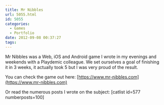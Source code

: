 ```yaml
---
title: Mr Nibbles
url: 5055.html
id: 5055
categories:
  - Games
  - Portfolio
date: 2012-09-08 00:37:27
tags:
---
```


Mr Nibbles was a Web, iOS and Android game I wrote in my evenings and weekends with a Playdemic colleague. We set ourselves a goal of finishing it in 3 weeks, it actually took 5 but I was very proud of the result. 

<!-- more -->

You can check the game out here: [https://www.mr-nibbles.com](https://www.mr-nibbles.com)

Or read the numerous posts I wrote on the subject:
[catlist id=577 numberposts=100]